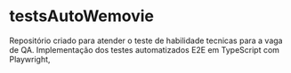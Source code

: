 # testsAutoWemovie
Repositório criado para atender o teste de habilidade tecnicas para a vaga de QA. Implementação dos testes automatizados E2E em TypeScript com Playwright,
